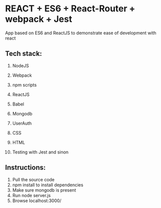 # REACT + ES6 + React-Router + webpack + Jest

App based on ES6 and ReactJS to demonstrate ease of development with react

Tech stack:
----------------------

1. NodeJS

2. Webpack

3. npm scripts

4. ReactJS

5. Babel

6. Mongodb

7. UserAuth

8. CSS

9. HTML

10. Testing with Jest and sinon



Instructions:
-------------

1. Pull the source code
2. npm install to install dependencies
3. Make sure mongodb is present
4. Run node server.js
5. Browse localhost:3000/
